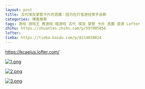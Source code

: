 ```yaml
---
layout: post
title: 古代埃及掌管卡片的恶魔：因为在打音游经常手会断
categories: 博客推荐
tags: 游戏 游戏王 表游戏 暗游戏 古代 埃及 掌管 卡片 恶魔 音游 Lofter
zhihu: https://zhuanlan.zhihu.com/p/597805856
lofter: 
tieba: https://tieba.baidu.com/p/8214030024
---
```


<https://kcaeius.lofter.com/>

[![1.png](https://s2.loli.net/2023/01/08/mDNOqdPLKupyFMA.png)](https://kcaeius.lofter.com/post/75dbe34d_2b7cf12f9)

[![2.png](https://s2.loli.net/2023/01/08/tRHKM5WowS6rIXl.png)](https://kcaeius.lofter.com/post/75dbe34d_2b7cada5e)

[![3.png](https://s2.loli.net/2023/01/08/r4iAlUEFcu1dwL3.png)](https://kcaeius.lofter.com/post/75dbe34d_2b7b950e4)